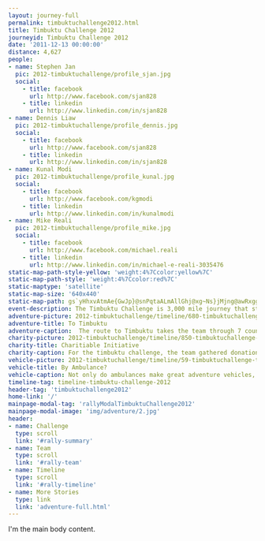 ```yaml
---
layout: journey-full
permalink: timbuktuchallenge2012.html
title: Timbuktu Challenge 2012
journeyid: Timbuktu Challenge 2012
date: '2011-12-13 00:00:00'
distance: 4,627
people:
- name: Stephen Jan
  pic: 2012-timbuktuchallenge/profile_sjan.jpg
  social:
    - title: facebook
      url: http://www.facebook.com/sjan828
    - title: linkedin
      url: http://www.linkedin.com/in/sjan828
- name: Dennis Liaw
  pic: 2012-timbuktuchallenge/profile_dennis.jpg
  social:
    - title: facebook
      url: http://www.facebook.com/sjan828
    - title: linkedin
      url: http://www.linkedin.com/in/sjan828
- name: Kunal Modi
  pic: 2012-timbuktuchallenge/profile_kunal.jpg
  social:
    - title: facebook
      url: http://www.facebook.com/kgmodi
    - title: linkedin
      url: http://www.linkedin.com/in/kunalmodi
- name: Mike Reali
  pic: 2012-timbuktuchallenge/profile_mike.jpg
  social:
    - title: facebook
      url: http://www.facebook.com/michael.reali
    - title: linkedin
      url: http://www.linkedin.com/in/michael-e-reali-3035476
static-map-path-style-yellow: 'weight:4%7Ccolor:yellow%7C'
static-map-path-style: 'weight:4%7Ccolor:red%7C'
static-maptype: 'satellite'
static-map-size: '640x440'
static-map-path: gs`yHhxvAtmAe{GwJp}@snPqtaALmAllGhj@xg~Ns}jMjng@awRxggFtwwHfhrTl`lJ~thGxoeLnqsJpclM|`vMnecCnijLegtCO?nmc@wtCnpyJngvGysGwoHpuGxnHudF_mS}~GlkAnqFjtGbrGdkH|jf@hyeAzfd@lkp@bf_AvsC?ECElw}FpsvA`_n@z~C\\VGT?OBVt`DcsEoaDvnER\\U]twDc{JbhmRjjeRjv{Ap|`HdeyE`zeDxtbHtx|FppoH|xwEnvWtqKCDuq@qfBvs@ldBBVJWblxHpckCb~qCpfv@~uRfJjfgJqqkDfk_GcnU`{|CcqaIuim@_wgF`xoAgpkExshBsssDniKybsAfqNqjoB|jgCuh~Cpa{Afup@_@j@ne{JodzHe~zJnvyH`kbLyj|Hhp|AblLM]kIpGpIsFsoW_zxBa~iC{xyECECEBPDW
event-description: The Timbuktu Challenge is 3,000 mile journey that starts in London, UK and ends near Timbuktu, Mali. Teams from all around the world gather once a year to embark on this epic journey into Western Africa.
adventure-picture: 2012-timbuktuchallenge/timeline/680-timbuktuchallenge-timeline-thumb.jpg
adventure-title: To Timbuktu
adventure-caption:  The route to Timbuktu takes the team through 7 countries and the Sahara Desert. The journey was estimated at 3 weeks, but due to unforeseen circumstances, the journey took 9 weeks.
charity-picture: 2012-timbuktuchallenge/timeline/850-timbuktuchallenge-timeline-thumb.jpg
charity-title: Charitiable Initiative
charity-caption: For the timbuktu challenge, the team gathered donations and equipment for 2 Malian charities. In addition to our ambulance donation, we provided office supplies, and netbooks.
vehicle-picture: 2012-timbuktuchallenge/timeline/59-timbuktuchallenge-timeline-thumb.jpg
vehicle-title: By Ambulance?
vehicle-caption: Not only do ambulances make great adventure vehicles, they make great vehicle donations. Hospitals in developing area around the world are often underfunded and in need of vehicles.
timeline-tag: timeline-timbuktu-challenge-2012
header-tag: 'timbuktuchallenge2012'
home-link: '/'
mainpage-modal-tag: 'rallyModalTimbuktuChallenge2012'
mainpage-modal-image: 'img/adventure/2.jpg'
header:
- name: Challenge
  type: scroll
  link: '#rally-summary'
- name: Team
  type: scroll
  link: '#rally-team'
- name: Timeline
  type: scroll
  link: '#rally-timeline'
- name: More Stories
  type: link
  link: 'adventure-full.html'
---
```

I'm the main body content.
